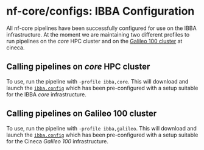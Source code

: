 # nf-core/configs: IBBA Configuration

All nf-core pipelines have been successfully configured for use on the IBBA infrastructure. At the moment we are maintaining two different profiles to run
pipelines on the *core* HPC cluster and on the
[Galileo 100 cluster](https://wiki.u-gov.it/confluence/display/SCAIUS/UG3.3%3A+GALILEO100+UserGuide)
at cineca.

## Calling pipelines on *core* HPC cluster

To use, run the pipeline with `-profile ibba,core`. This will download and launch the [`ibba.config`](../conf/ibba.config) which has been pre-configured with a setup suitable for the IBBA *core* infrastructure.

## Calling pipelines on Galileo 100 cluster

To use, run the pipeline with `-profile ibba,galileo`. This will download and launch the [`ibba.config`](../conf/ibba.config) which has been pre-configured with a setup suitable for the Cineca *Galileo 100* infrastructure.
